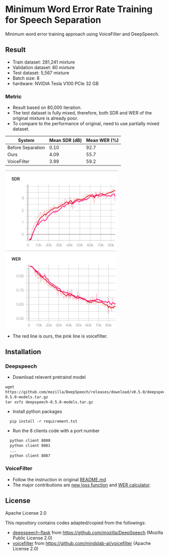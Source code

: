 # Minimum Word Error Rate Training for Speech Separation
Minimum word error training approach using VoiceFilter and DeepSpeech.

## Result
- Train dataset: 281,241 mixture
- Validation dataset: 80 mixture
- Test dataset: 5,567 mixture
- Batch size: 8 
- hardware: NVIDIA Tesla V100 PCIe 32 GB

### Metric
- Result based on 80,000 iteration.
- The test dataset is fully mixed, therefore, both SDR and WER of the original mixture is already poor.
- To compare to the performance of original, need to use partially mixed dataset.

| System             | Mean SDR (dB) | Mean WER (%) |
| ---------------------- | ----- | ---- |
| Before Separation     |  0.10  |  92.7 |
| Ours      | 4.09  | 55.7 |
| VoiceFilter      | 3.99  | 59.2 |


![](./images/SDR2.png)
![](./images/WER2.png)
- The red line is ours, the pink line is voicefilter.

## Installation

### Deepspeech
- Download relevent pretraind model
```
wget https://github.com/mozilla/DeepSpeech/releases/download/v0.5.0/deepspeech-0.5.0-models.tar.gz
tar xvfz deepspeech-0.5.0-models.tar.gz
```
- Install python packages
```
  pip install -r requirement.txt
```
- Run the 8 clients code with a port number
```
  python client 8080
  python client 8081
  ...
  python client 8087
```
### VoiceFilter
- Follow the instruction in original [README.md](voicefilter)
- The major contributions are [new loss function](https://github.com/thejungwon/mwetss/blob/a16c7f44b5d6ea0c115748e4e6ef53cd74abcbc1/voicefilter/utils/train.py#L17-L24) and [WER calculator](https://github.com/thejungwon/mwetss/blob/master/voicefilter/utils/worderrorrate.py).
## License

Apache License 2.0

This repository contains codes adapted/copied from the followings:
- [deepspeech-flask](deepspeech-flask) from https://github.com/mozilla/DeepSpeech (Mozilla Public License 2.0)
- [voicefilter](voicefilter) from https://github.com/mindslab-ai/voicefilter (Apache License 2.0)
